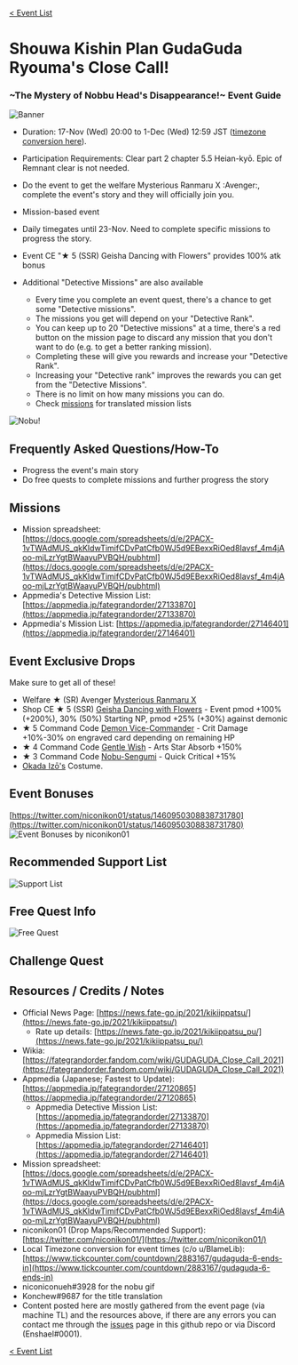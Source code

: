 [< Event List](../index.md)

# Shouwa Kishin Plan GudaGuda Ryouma's Close Call! 
### \~The Mystery of Nobbu Head's Disappearance!\~ Event Guide

![Banner](https://news.fate-go.jp/wp-content/uploads/2021/kikiippatsu_full_worla/top_banner.png)

- Duration: 17-Nov (Wed) 20:00 to 1-Dec (Wed) 12:59 JST ([timezone conversion here](https://www.tickcounter.com/countdown/2883167/gudaguda-6-ends-in)).
- Participation Requirements: Clear part 2 chapter 5.5 Heian-kyō. Epic of Remnant clear is not needed.


- Do the event to get the welfare Mysterious Ranmaru X :Avenger:, complete the event's story and they will officially join you.
- Mission-based event
- Daily timegates until 23-Nov. Need to complete specific missions to progress the story.
- Event CE "★ 5 (SSR) Geisha Dancing with Flowers" provides 100% atk bonus


- Additional "Detective Missions" are also available
  - Every time you complete an event quest, there's a chance to get some "Detective missions". 
  - The missions you get will depend on your "Detective Rank".
  - You can keep up to 20 "Detective missions" at a time, there's a red button on the mission page to discard any mission that you don't want to do (e.g. to get a better ranking mission).
  - Completing these will give you rewards and increase your "Detective Rank".
  - Increasing your "Detective rank" improves the rewards you can get from the "Detective Missions".
  - There is no limit on how many missions you can do.
  - Check [missions](#missions) for translated mission lists

![Nobu!](https://cdn.discordapp.com/attachments/825747387825389589/910419166241112094/nobudermissinghead.gif)

## Frequently Asked Questions/How-To
- Progress the event's main story
- Do free quests to complete missions and further progress the story
  
## Missions
- Mission spreadsheet: [https://docs.google.com/spreadsheets/d/e/2PACX-1vTWAdMUS_qkKIdwTimifCDvPatCfb0WJ5d9EBexxRiOed8Iavsf_4m4jAoo-mjLzrYgtBWaayuPVBQH/pubhtml](https://docs.google.com/spreadsheets/d/e/2PACX-1vTWAdMUS_qkKIdwTimifCDvPatCfb0WJ5d9EBexxRiOed8Iavsf_4m4jAoo-mjLzrYgtBWaayuPVBQH/pubhtml)
- Appmedia's Detective Mission List: [https://appmedia.jp/fategrandorder/27133870](https://appmedia.jp/fategrandorder/27133870)
- Appmedia's Mission List: [https://appmedia.jp/fategrandorder/27146401](https://appmedia.jp/fategrandorder/27146401)

## Event Exclusive Drops

Make sure to get all of these!

- Welfare ★ (SR) Avenger [Mysterious Ranmaru X](https://fategrandorder.fandom.com/wiki/Mysterious_Ranmaru_X)
- Shop CE ★ 5 (SSR) [Geisha Dancing with Flowers](https://fategrandorder.fandom.com/wiki/Geisha_Dancing_with_Flowers) - Event pmod +100% (+200%), 30% (50%) Starting NP, pmod +25% (+30%) against demonic 
- ★ 5 Command Code [Demon Vice-Commander](https://fategrandorder.fandom.com/wiki/Demon_Vice-Commander) - Crit Damage +10%-30% on engraved card depending on remaining HP
- ★ 4 Command Code [Gentle Wish](https://fategrandorder.fandom.com/wiki/Gentle_Wish) - Arts Star Absorb +150%
- ★ 3 Command Code [Nobu-Sengumi](https://fategrandorder.fandom.com/wiki/Nobu-Sengumi_(CC)) - Quick Critical +15%
- [Okada Izō's](https://fategrandorder.fandom.com/wiki/Okada_Iz%C5%8D) Costume.

## Event Bonuses
[https://twitter.com/niconikon01/status/1460950308838731780](https://twitter.com/niconikon01/status/1460950308838731780)
![Event Bonuses by niconikon01](https://images-ext-1.discordapp.net/external/pTwYofI6v1f92y4C-2Rr0WXD5XmD3LPx5SoMLBZ_Wgo/https/pbs.twimg.com/media/FEZWFnGaQAAjJzq.jpg%3Alarge?width=620&height=671)
## Recommended Support List
![Support List](https://images-ext-2.discordapp.net/external/7V1LZrcr3ojQlspV6EGRIxuW3Utgs_YsYkxbKyelajc/https/pbs.twimg.com/media/FEZWG_IaQAo7Wxi.jpg%3Alarge)
## Free Quest Info
![Free Quest](https://images-ext-1.discordapp.net/external/U46vdHjqQQMDhT1Lom1OjmlavXE9n2sf_pVGbJwLtkg/https/pbs.twimg.com/media/FEZWBQlagAMJwKj.jpg%3Alarge?width=895&height=670)

## Challenge Quest


## Resources / Credits / Notes

- Official News Page: [https://news.fate-go.jp/2021/kikiippatsu/](https://news.fate-go.jp/2021/kikiippatsu/)
  - Rate up details: [https://news.fate-go.jp/2021/kikiippatsu_pu/](https://news.fate-go.jp/2021/kikiippatsu_pu/)
- Wikia: [https://fategrandorder.fandom.com/wiki/GUDAGUDA_Close_Call_2021](https://fategrandorder.fandom.com/wiki/GUDAGUDA_Close_Call_2021)
- Appmedia (Japanese; Fastest to Update): [https://appmedia.jp/fategrandorder/27120865](https://appmedia.jp/fategrandorder/27120865)
  - Appmedia Detective Mission List: [https://appmedia.jp/fategrandorder/27133870](https://appmedia.jp/fategrandorder/27133870)
  - Appmedia Mission List: [https://appmedia.jp/fategrandorder/27146401](https://appmedia.jp/fategrandorder/27146401)
- Mission spreadsheet: [https://docs.google.com/spreadsheets/d/e/2PACX-1vTWAdMUS_qkKIdwTimifCDvPatCfb0WJ5d9EBexxRiOed8Iavsf_4m4jAoo-mjLzrYgtBWaayuPVBQH/pubhtml](https://docs.google.com/spreadsheets/d/e/2PACX-1vTWAdMUS_qkKIdwTimifCDvPatCfb0WJ5d9EBexxRiOed8Iavsf_4m4jAoo-mjLzrYgtBWaayuPVBQH/pubhtml)
- niconikon01 (Drop Maps/Recommended Support): [https://twitter.com/niconikon01/](https://twitter.com/niconikon01/)
- Local Timezone conversion for event times (c/o u/BlameLib): [https://www.tickcounter.com/countdown/2883167/gudaguda-6-ends-in](https://www.tickcounter.com/countdown/2883167/gudaguda-6-ends-in)
- niconiconueh#3928 for the nobu gif
- Konchew#9687 for the title translation
- Content posted here are mostly gathered from the event page (via machine TL) and the resources above, if there are any errors you can contact me through the [issues](https://github.com/enshael/fgo-guides/issues) page in this github repo or via Discord (Enshael#0001).

[< Event List](../index.md)